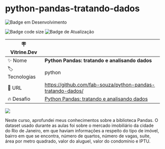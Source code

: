 # python-pandas-tratando-dados

![Badge em Desenvolvimento](http://img.shields.io/static/v1?label=STATUS&message=EM%20DESENVOLVIMENTO&color=GREEN&style=for-the-badge)

![Badge code size](https://img.shields.io/github/languages/code-size/fab-souza/python-pandas-tratando-dados)
![Badge de Atualização](https://img.shields.io/github/last-commit/fab-souza/python-pandas-tratando-dados)

| :placard: Vitrine.Dev |    |
| -------------  | --- |
| :sparkles: Nome        | **Python Pandas: tratando e analisando dados**
| :label: Tecnologias | python
| :rocket: URL         | https://github.com/fab-souza/python-pandas-tratando-dados/
| :fire: Desafio     | [Python Pandas: tratando e analisando dados](https://www.alura.com.br/curso-online-introducao-python-pandas)

![](https://user-images.githubusercontent.com/67301805/206497970-07bf0ec6-06b8-4687-a6fc-2d94fa9e4bba.jpg#vitrinedev)

Neste curso, aprofundei meus conhecimentos sobre a biblioteca Pandas. O dataset usado durante as aulas foi sobre o mercado imobiliário da cidade do Rio de Janeiro, em que haviam informações a respeito do tipo de imóvel, bairro em que se encontra, número de quartos, número de vagas, suíte, área por metro quadrado, valor do aluguel, valor do condomínio e IPTU.
